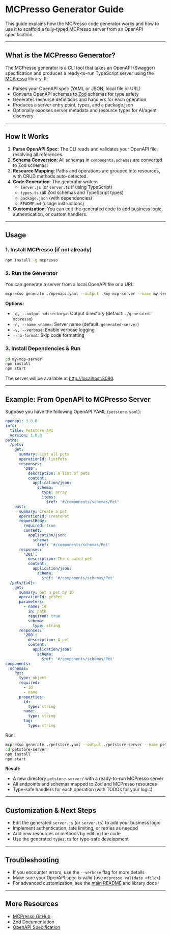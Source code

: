 # MCPresso Generator Guide

This guide explains how the MCPresso code generator works and how to use it to scaffold a fully-typed MCPresso server from an OpenAPI specification.

---

## What is the MCPresso Generator?

The MCPresso generator is a CLI tool that takes an OpenAPI (Swagger) specification and produces a ready-to-run TypeScript server using the [MCPresso](https://github.com/granular-software/mcpresso) library. It:

- Parses your OpenAPI spec (YAML or JSON, local file or URL)
- Converts OpenAPI schemas to [Zod](https://zod.dev/) schemas for type safety
- Generates resource definitions and handlers for each operation
- Produces a server entry point, types, and a package.json
- Optionally exposes server metadata and resource types for AI/agent discovery

---

## How It Works

1. **Parse OpenAPI Spec**: The CLI reads and validates your OpenAPI file, resolving all references.
2. **Schema Conversion**: All schemas in `components.schemas` are converted to Zod schemas.
3. **Resource Mapping**: Paths and operations are grouped into resources, with CRUD methods auto-detected.
4. **Code Generation**: The generator writes:
    - `server.js` (or `server.ts` if using TypeScript)
    - `types.ts` (all Zod schemas and TypeScript types)
    - `package.json` (with dependencies)
    - `README.md` (usage instructions)
5. **Customization**: You can edit the generated code to add business logic, authentication, or custom handlers.

---

## Usage

### 1. Install MCPresso (if not already)

```bash
npm install -g mcpresso
```

### 2. Run the Generator

You can generate a server from a local OpenAPI file or a URL:

```bash
mcpresso generate ./openapi.yaml --output ./my-mcp-server --name my-server
```

**Options:**
- `-o, --output <directory>`: Output directory (default: `./generated-mcpresso`)
- `-n, --name <name>`: Server name (default: `generated-server`)
- `-v, --verbose`: Enable verbose logging
- `--no-format`: Skip code formatting

### 3. Install Dependencies & Run

```bash
cd my-mcp-server
npm install
npm start
```

The server will be available at [http://localhost:3080](http://localhost:3080).

---

## Example: From OpenAPI to MCPresso Server

Suppose you have the following OpenAPI YAML (`petstore.yaml`):

```yaml
openapi: 3.0.0
info:
  title: Petstore API
  version: 1.0.0
paths:
  /pets:
    get:
      summary: List all pets
      operationId: listPets
      responses:
        '200':
          description: A list of pets
          content:
            application/json:
              schema:
                type: array
                items:
                  $ref: '#/components/schemas/Pet'
    post:
      summary: Create a pet
      operationId: createPet
      requestBody:
        required: true
        content:
          application/json:
            schema:
              $ref: '#/components/schemas/Pet'
      responses:
        '201':
          description: The created pet
          content:
            application/json:
              schema:
                $ref: '#/components/schemas/Pet'
  /pets/{id}:
    get:
      summary: Get a pet by ID
      operationId: getPet
      parameters:
        - name: id
          in: path
          required: true
          schema:
            type: string
      responses:
        '200':
          description: A pet
          content:
            application/json:
              schema:
                $ref: '#/components/schemas/Pet'
components:
  schemas:
    Pet:
      type: object
      required:
        - id
        - name
      properties:
        id:
          type: string
        name:
          type: string
        tag:
          type: string
```

Run:

```bash
mcpresso generate ./petstore.yaml --output ./petstore-server --name petstore
cd petstore-server
npm install
npm start
```

**Result:**
- A new directory `petstore-server/` with a ready-to-run MCPresso server
- All endpoints and schemas mapped to Zod and MCPresso resources
- Type-safe handlers for each operation (with TODOs for your logic)

---

## Customization & Next Steps

- Edit the generated `server.js` (or `server.ts`) to add your business logic
- Implement authentication, rate limiting, or retries as needed
- Add new resources or methods by editing the code
- Use the generated `types.ts` for type-safe development

---

## Troubleshooting

- If you encounter errors, use the `--verbose` flag for more details
- Make sure your OpenAPI spec is valid (use `mcpresso validate <file>`)
- For advanced customization, see the [main README](../README.md) and library docs

---

## More Resources
- [MCPresso GitHub](https://github.com/granular-software/mcpresso)
- [Zod Documentation](https://zod.dev/)
- [OpenAPI Specification](https://swagger.io/specification/) 
